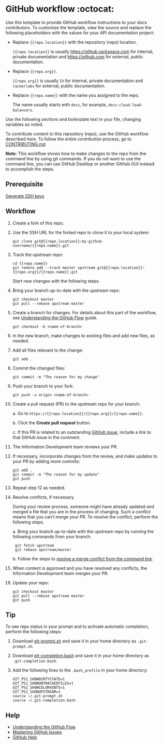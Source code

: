 # GitHub workflow :octocat:

Use this template to provide GitHub workflow instructions to your docs
contributors. To customize the template, view the source and replace the
following placeholders with the values for your API documentation project:

- Replace ``{{repo.location}}`` with the repository (repo) location.

  ``{{repo.location}}`` is usually https://github.rackspace.com for
  internal, private documentation and https://github.com for external, public
  documentation.

- Replace ``{{repo.org}}``.

  ``{{repo.org}}`` is usually ``IX`` for internal, private documentation and
  ``rackerlabs`` for external, public documentation.

- Replace ``{{repo.name}}`` with the name you assigned to the repo.

  The name usually starts with ``docs``, for example,
  ``docs-cloud-load-balancers``.

Use the following sections and boilerplate text in your file, changing variables as noted.  

To contribute content to this repository (repo), use the GitHub workflow described here. To follow the entire contribution process, go to
[CONTRIBUTING.md](CONTRIBUTING.md).

**Note:** This workflow shows how to make changes to the repo from the command
line by using git commands. If you do not want to use the command line, you
can use GitHub Desktop or another GitHub GUI instead to accomplish the steps.

## Prerequisite

[Generate SSH keys](https://help.github.com/articles/generating-ssh-keys/)

## Workflow

1. Create a fork of this repo.

2. Use the SSH URL for the forked repo to clone it to your local system:

    ```
    git clone git@{{repo.location}}:my-github-username/{{repo.name}}.git
    ```

3. Track the upstream repo:

    ```    
    cd {{repo.name}}
    git remote add --track master upstream git@{{repo.location}}:{{repo.org}}/{{repo.name}}.git
    ```

    Start new changes with the following steps.

4.  Bring your branch up-to-date with the upstream repo:

    ```    
    git checkout master
    git pull --rebase upstream master    
    ```

5. Create a branch for changes. For details about this part of the workflow, see
   [Understanding the GitHub Flow](https://guides.github.com/introduction/flow/index.html)
   guide.

    ```   
    git checkout -b <name-of-branch>    
    ```

6. In the new branch, make changes to existing files and add new files, as needed.

7. Add all files relevant to the change:

   ```
   git add .   
   ```

8. Commit the changed files:

    ```
    git commit -m "The reason for my change"
    ```

9. Push your branch to your fork:

    ```
    git push -u origin <name-of-branch>    
    ```

10. Create a pull request (PR) to the upstream repo for your branch:

    a. Go to ``https://{{repo.location}}/{{repo.org}}/{{repo.name}}``.

    b. Click the **Create pull request** button.

    c. If this PR is related to an outstanding
      [GitHub issue](https://{{repo.location}}/{{repo.org}}/{{repo.name}}/issues), include a link to that GitHub issue in the comment.

11. The Information Development team reviews your PR.

12. If necessary, incorporate changes from the review, and make updates to your PR by adding more commits:

    ```
    git add .
    git commit -m "The reason for my update"
    git push    
    ```
13. Repeat step 12 as needed.

14. Resolve conflicts, if necessary.

    During your review process, someone might have already updated and merged
    a file that you are in the process of changing. Such a conflict means that
    you can’t merge your PR. To resolve the conflict, perform the following
    steps.

    a. Bring your branch up-to-date with the upstream repo by running the
       following commands from your branch:

       ```
        git fetch upstream
        git rebase upstream/master
       ```

    b. Follow the steps to [resolve a merge conflict from the command line](https://help.github.com/articles/resolving-a-merge-conflict-from-the-command-line/).

15. When content is approved and you have resolved any conflicts, the
    Information Development team merges your PR.

16. Update your repo:

    ```
    git checkout master
    git pull --rebase upstream master
    git push
    ```

## Tip

To see repo status in your prompt and to activate automatic completion,
perform the following steps:

1. Download
[git-prompt.sh](https://raw.githubusercontent.com/git/git/master/contrib/completion/git-prompt.sh)
and save it in your home directory as ``.git-prompt.sh``.

2. Download
[git-completion.bash](https://github.com/git/git/blob/master/contrib/completion/git-completion.bash)
and save it in your home directory as ``.git-completion.bash``.

3. Add the following lines to the ``.bash_profile`` in your home directory:

   ```
   GIT_PS1_SHOWDIRTYSTATE=1
   GIT_PS1_SHOWUNTRACKEDFILES=1
   GIT_PS1_SHOWCOLORHINTS=1
   GIT_PS1_SHOWUPSTREAM=1
   source ~/.git-prompt.sh
   source ~/.git-completion.bash
   ```

## Help

* [Understanding the GitHub Flow](https://guides.github.com/introduction/flow/index.html)
* [Mastering GitHub Issues](https://guides.github.com/features/issues/)
* [GitHub Help](https://help.github.com/)
